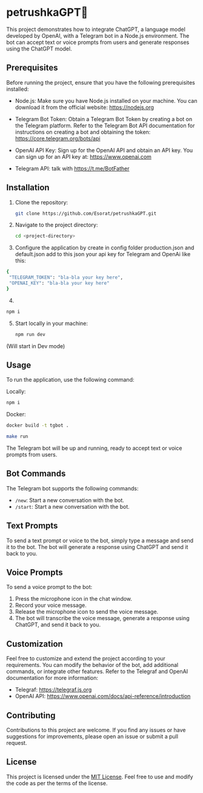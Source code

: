 # petrushkaGPT🤖

This project demonstrates how to integrate ChatGPT, a language model developed by OpenAI, with a Telegram bot in a Node.js environment. The bot can accept text or voice prompts from users and generate responses using the ChatGPT model.

## Prerequisites

Before running the project, ensure that you have the following prerequisites installed:

- Node.js: Make sure you have Node.js installed on your machine. You can download it from the official website: https://nodejs.org

- Telegram Bot Token: Obtain a Telegram Bot Token by creating a bot on the Telegram platform. Refer to the Telegram Bot API documentation for instructions on creating a bot and obtaining the token: https://core.telegram.org/bots/api

- OpenAI API Key: Sign up for the OpenAI API and obtain an API key. You can sign up for an API key at: https://www.openai.com
- Telegram API: talk with https://t.me/BotFather

## Installation

1. Clone the repository:

   ```bash
   git clone https://github.com/Esorat/petrushkaGPT.git
   ```

2. Navigate to the project directory:

   ```bash
   cd <project-directory>
   ```

3. Configure the application by create in config folder production.json and default.json
add to this json your api key for Telegram and OpenAi like this:
 ```bash
{
  "TELEGRAM_TOKEN": "bla-bla your key here",
  "OPENAI_KEY": "bla-bla your key here"
}
   ```


4. 
```bash
npm i
```
5. Start locally in your machine:
   ```bash
   npm run dev
   ```
 (Will start in Dev mode)
  

## Usage

To run the application, use the following command:

Locally: 

```bash
npm i
```
Docker:
```bash
docker build -t tgbot .
```
```bash
make run
```

The Telegram bot will be up and running, ready to accept text or voice prompts from users.

## Bot Commands

The Telegram bot supports the following commands:

- `/new`: Start a new conversation with the bot.
- `/start`: Start a new conversation with the bot.

## Text Prompts

To send a text prompt or voice  to the bot, simply type a message and send it to the bot. The bot will generate a response using ChatGPT and send it back to you.

## Voice Prompts

To send a voice prompt to the bot:

1. Press the microphone icon in the chat window.
2. Record your voice message.
3. Release the microphone icon to send the voice message.
4. The bot will transcribe the voice message, generate a response using ChatGPT, and send it back to you.

## Customization

Feel free to customize and extend the project according to your requirements. You can modify the behavior of the bot, add additional commands, or integrate other features. Refer to the Telegraf and OpenAI documentation for more information:

- Telegraf: https://telegraf.js.org
- OpenAI API: https://www.openai.com/docs/api-reference/introduction

## Contributing

Contributions to this project are welcome. If you find any issues or have suggestions for improvements, please open an issue or submit a pull request.

## License

This project is licensed under the [MIT License](LICENSE). Feel free to use and modify the code as per the terms of the license.
